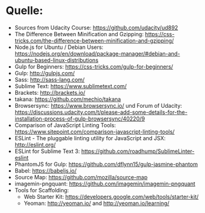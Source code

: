 # Quelle:
* Sources from Udacity Course: https://github.com/udacity/ud892
* The Difference Between Minification and Gzipping: https://css-tricks.com/the-difference-between-minification-and-gzipping/
* Node.js for Ubuntu / Debian Users: https://nodejs.org/en/download/package-manager/#debian-and-ubuntu-based-linux-distributions
* Gulp for Beginners: https://css-tricks.com/gulp-for-beginners/
* Gulp: http://gulpjs.com/
* Sass: http://sass-lang.com/
* Sublime Text: https://www.sublimetext.com/
* Brackets: http://brackets.io/
* takana: https://github.com/mechio/takana
* Browsersync: https://www.browsersync.io/ und Forum of Udacity: https://discussions.udacity.com/t/please-add-some-details-for-the-installation-process-of-gulp-browsersync/40220/9
* Comparison of JavaScript Linting Tools: https://www.sitepoint.com/comparison-javascript-linting-tools/
* ESLint - The pluggable linting utility for JavaScript and JSX: http://eslint.org/
* ESLint for Sublime Text 3: https://github.com/roadhump/SublimeLinter-eslint
* PhantomJS for Gulp: https://github.com/dflynn15/gulp-jasmine-phantom
* Babel: https://babeljs.io/
* Source Map: https://github.com/mozilla/source-map
* imagemin-pngquant: https://github.com/imagemin/imagemin-pngquant
* Tools for Scaffolding:
  * Web Starter Kit: https://developers.google.com/web/tools/starter-kit/
  * Yeoman: http://yeoman.io/ and http://yeoman.io/learning/
